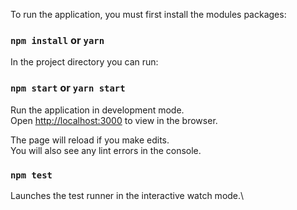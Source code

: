 

To run the application, you must first install the modules packages:
### `npm install` or  `yarn`

In the project directory you can run:

### `npm start` or  `yarn start`

Run the application in development mode.\
Open [http://localhost:3000](http://localhost:3000) to view in the browser.

The page will reload if you make edits.\
You will also see any lint errors in the console.

### `npm test`
Launches the test runner in the interactive watch mode.\



